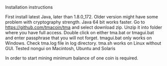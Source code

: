Installation instructions

First install latest Java, later than 1.8.0_172. Older version might have some problem with cryptography strength. Java 64 bit works faster. Go to https://github.com/tmacoin/tma and select download zip. Unzip it into folder where you have full access. Double click on either tma.bat or tmagui.bat and enter passphrase that you will not forget. tmagui.bat only works on Windows. Check tma.log file in log directory. tma.sh works on Linux without GUI. Tested nongui on Macintosh, Ubuntu and Solaris

In order to start mining minimum balance of one coin is required.
